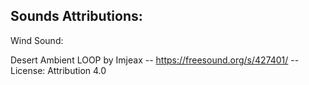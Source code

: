 ﻿## Sounds Attributions:

Wind Sound:

Desert Ambient LOOP by Imjeax -- https://freesound.org/s/427401/ -- License: Attribution 4.0

